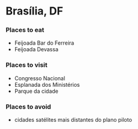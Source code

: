 # Brasília, DF

### Places to eat
- Feijoada Bar do Ferreira
- Feijoada Devassa

### Places to visit
- Congresso Nacional
- Esplanada dos Ministérios
- Parque da cidade

### Places to avoid
- cidades satélites mais distantes do plano piloto
